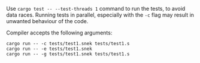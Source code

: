 Use `cargo test -- --test-threads 1` command to run the tests, to avoid data races. Running tests in parallel, especially with the `-c` flag may result in unwanted behaviour of the code.

Compiler accepts the following arguments:

```
cargo run -- -c tests/test1.snek tests/test1.s
cargo run -- -e tests/test1.snek
cargo run -- -g tests/test1.snek tests/test1.s
```
